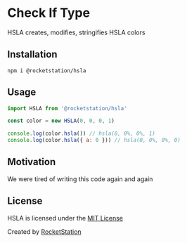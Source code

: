 # Check If Type

HSLA creates, modifies, stringifies HSLA colors

## Installation

```
npm i @rocketstation/hsla
```

## Usage

```javascript
import HSLA from '@rocketstation/hsla'

const color = new HSLA(0, 0, 0, 1)

console.log(color.hsla()) // hsla(0, 0%, 0%, 1)
console.log(color.hsla({ a: 0 })) // hsla(0, 0%, 0%, 0)
```

## Motivation

We were tired of writing this code again and again

## License

HSLA is licensed under the [MIT License](http://opensource.org/licenses/MIT)

Created by [RocketStation](http://rstation.io)
